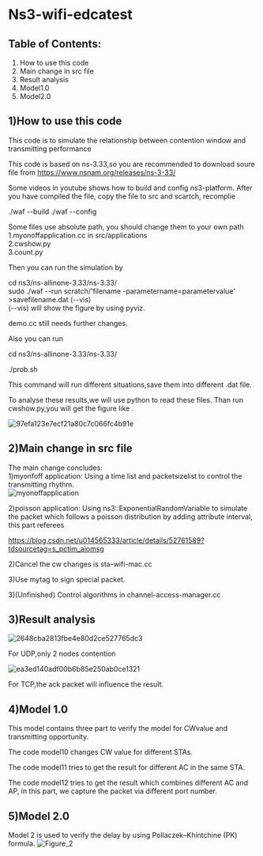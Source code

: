 # Ns3-wifi-edcatest

Table of Contents:
------------------

1) How to use this code
2) Main change in src file
3) Result analysis
4) Model1.0
5) Model2.0

1)How to use this code
-------------------------
This code is to simulate the relationship between contention window and transmitting performance  

This code is based on ns-3.33,so you are recommended to download soure file
from 
https://www.nsnam.org/releases/ns-3-33/

Some videos in youtube shows how to build and config ns3-platform.
After you have compiled the file, copy the file to src and scartch, recomplie

./waf --build
./waf --config

Some files use absolute path, you should change them to your own path
1.myonoffapplication.cc in src/applications  
2.cwshow.py  
3.count.py  

Then you can run the simulation by 

cd ns3/ns-allinone-3.33/ns-3.33/  
sudo ./waf --run scratch/'filename -parametername=parametervalue' >savefilename.dat (--vis)  
(--vis) will show the figure by using pyviz.

demo.cc still needs further changes.

Also you can run 


cd ns3/ns-allinone-3.33/ns-3.33/


./prob.sh

This command will run different situations,save them into different .dat file.

To analyse these results,we will use python to read these files.
Than run cwshow.py,you will get the figure like .

![97efa123e7ecf21a80c7c066fc4b91e](https://user-images.githubusercontent.com/81957249/189030109-4a5f29ca-4141-48e0-96c0-4c08fc3c9899.png)

2)Main change in src file
-------------------------

The main change concludes:  
1)myonfoff application:
Using a time list and packetsizelist to control the transmitting rhythm.  
![myonoffapplication](https://user-images.githubusercontent.com/81957249/189030742-2e9e6298-6c3d-4248-a0cf-48ae67315dd8.png)

2)poisson application:
Using ns3::ExponentialRandomVariable to simulate the packet which follows a poisson distribution by adding attribute interval, this part referees 

https://blog.csdn.net/u014565333/article/details/52761589?tdsourcetag=s_pctim_aiomsg

2)Cancel the cw changes is sta-wifi-mac.cc  

3)Use mytag to sign special packet.  

3)(Unfinished) Control algorithms in channel-access-manager.cc

3)Result analysis
-------------------------
![2648cba2813fbe4e80d2ce527765dc3](https://user-images.githubusercontent.com/81957249/189031352-54689c26-ab72-45c6-ade1-b7bc8b7f04d6.png)

For UDP,only 2 nodes contention

![ea3ed140adf00b6b85e250ab0ce1321](https://user-images.githubusercontent.com/81957249/189031374-d4db04d8-538c-4b93-b873-3085f52ad467.png)

For TCP,the ack packet will influence the result.

4)Model 1.0
-------------------------
This model contains three part to verify the model for CWvalue and transmitting opportunity.

The code model10 changes CW value for different STAs.

The code model11 tries to get the result for different AC in the same STA.

The code model12 tries to get the result which combines different AC and AP, in this part, we capture the packet via different port number.

5)Model 2.0
-------------------------
Model 2 is used to verify the delay by using Pollaczek–Khintchine (PK) formula.
![Figure_2](https://user-images.githubusercontent.com/81957249/218975411-ababe30a-ae8a-46f9-a190-a4556d743a30.png)












